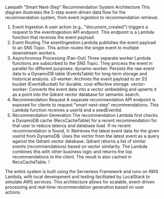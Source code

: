 Lawpath "Smart Next-Step" Recommendation System Architecture
This diagram illustrates the 5-step event-driven data flow for the recommendation system, from event ingestion to recommendation retrieval.
1. Event Ingestion
A user action (e.g., "document_created") triggers a request to the eventIngestion API endpoint. This endpoint is a Lambda function that receives the event payload.
2. Event Routing
The eventIngestion Lambda publishes the event payload to an SNS Topic. This action routes the single event to multiple downstream workers.
3. Asynchronous Processing (Fan-Out)
Three separate worker Lambda functions are subscribed to the SNS Topic. They process the event in parallel for different purposes:
dynamo-worker: Persists the raw event data to a DynamoDB table (EventsTable) for long-term storage and historical analysis.
s3-worker: Archives the event payload to an S3 bucket (EventsBucket) for durable, cost-effective storage.
vector-worker: Converts the event data into a vector embedding and upserts it as a point into the Qdrant vector database for semantic search.
4. Recommendation Request
A separate recommendation API endpoint is exposed for clients to request "smart next-step" recommendations. This Lambda function receives a userId and a seedEventId.
5. Recommendation Generation
The recommendation Lambda first checks a DynamoDB cache (RecsCacheTable) for a recent recommendation for that user to reduce latency and database load. If no recent recommendation is found, it:
Retrieves the latest event data for the given userId from DynamoDB.
Uses the vector from the latest event as a query against the Qdrant vector database.
Qdrant returns a list of similar events (recommendations) based on vector similarity.
The Lambda combines this with other business logic and returns the top recommendations to the client. The result is also cached in RecsCacheTable.
!

The entire system is built using the Serverless Framework and runs on AWS Lambda, with local development and testing facilitated by LocalStack to simulate AWS services. This architecture allows for scalable, event-driven processing and real-time recommendation generation based on user actions.